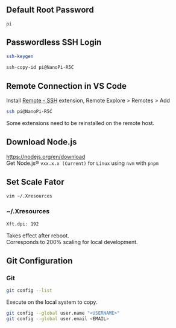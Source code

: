 ## Default Root Password

`pi`

## Passwordless SSH Login

```bash
ssh-keygen

ssh-copy-id pi@NanoPi-R5C
```

## Remote Connection in VS Code

Install [Remote - SSH](vscode:extension/ms-vscode-remote.remote-ssh) extension, Remote Explore > Remotes > Add

```bash
ssh pi@NanoPi-R5C
```

Some extensions need to be reinstalled on the remote host.

## Download Node.js

https://nodejs.org/en/download  
Get Node.js® `vxx.x.x (Current)` for `Linux` using `nvm` with `pnpm`

## Set Scale Fator

```bash
vim ~/.Xresources
```

### ~/.Xresources

```diff
Xft.dpi: 192

```

Takes effect after reboot.  
Corresponds to 200% scaling for local development.

## Git Configuration

### Git

```bash
git config --list
```

Execute on the local system to copy.

```bash
git config --global user.name "<USERNAME>"
git config --global user.email <EMAIL>

```
